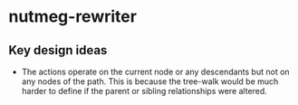 # nutmeg-rewriter

## Key design ideas

- The actions operate on the current node or any descendants but not on 
  any nodes of the path. This is because the tree-walk would be much
  harder to define if the parent or sibling relationships were altered.